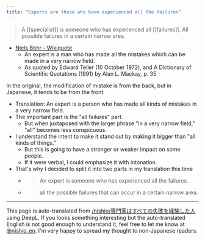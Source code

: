 ```yaml
---
title: "Experts are those who have experienced all the failures"
---
```


>  A [[specialist]] is someone who has experienced all [[failures]]. All possible failures in a certain narrow area.
- [Niels Bohr - Wikiquote](https://en.wikiquote.org/wiki/Niels_Bohr)
    - An expert is a man who has made all the mistakes which can be made in a very narrow field.
    - As quoted by Edward Teller (10 October 1972), and A Dictionary of Scientific Quotations (1991) by Alan L. Mackay, p. 35

In the original, the modification of mistake is from the back, but in Japanese, it tends to be from the front.
- Translation: An expert is a person who has made all kinds of mistakes in a very narrow field.
- The important part is the "all failures" part.
    - But when juxtaposed with the larger phrase "in a very narrow field," "all" becomes less conspicuous.
- I understand the intent to make it stand out by making it bigger than "all kinds of things."
    - But this is going to have a stronger or weaker impact on some people.
    - If it were verbal, I could emphasize it with intonation.
- That's why I decided to split it into two parts in my translation this time
    - > An expert is someone who has experienced all the failures.
    - > all the possible failures that can occur in a certain narrow area.

---
This page is auto-translated from [/nishio/専門家はすべての失敗を経験した人](https://scrapbox.io/nishio/専門家はすべての失敗を経験した人) using DeepL. If you looks something interesting but the auto-translated English is not good enough to understand it, feel free to let me know at [@nishio_en](https://twitter.com/nishio_en). I'm very happy to spread my thought to non-Japanese readers.